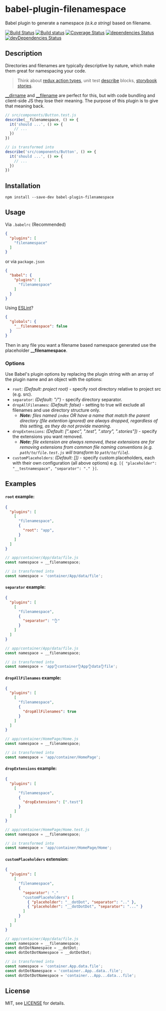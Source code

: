 # babel-plugin-filenamespace

Babel plugin to generate a namespace _(a.k.a string)_ based on filename.

[![Build Status](https://travis-ci.org/samit4me/babel-plugin-filenamespace.svg?branch=master)](https://travis-ci.org/samit4me/babel-plugin-filenamespace)
[![Build status](https://ci.appveyor.com/api/projects/status/j63t7l2wwaqu3h0i?svg=true)](https://ci.appveyor.com/project/samit4me/babel-plugin-filenamespace)
[![Coverage Status](https://coveralls.io/repos/github/samit4me/babel-plugin-filenamespace/badge.svg?branch=master)](https://coveralls.io/github/samit4me/babel-plugin-filenamespace?branch=master)
[![dependencies Status](https://david-dm.org/samit4me/babel-plugin-filenamespace/status.svg)](https://david-dm.org/samit4me/babel-plugin-filenamespace)
[![devDependencies Status](https://david-dm.org/samit4me/babel-plugin-filenamespace/dev-status.svg)](https://david-dm.org/samit4me/babel-plugin-filenamespace?type=dev)


## Description

Directories and filenames are typically descriptive by nature, which make them great for namespacing your code.

> Think about [redux action types][reduxActionType], unit test [describe][jestDescribe] blocks, [storybook stories][storyNesting].

[__dirname][__dirname] and [__filename][__filename] are perfect for this, but with code bundling and client-side JS they lose their meaning. The purpose of this plugin is to give that meaning back.

```javascript
// src/components/Button.test.js
describe(__filenamespace, () => {
  it('should ...', () => {
    // ...
  })
})
```
```javascript
// is transformed into
describe('src/components/Button', () => {
  it('should ...', () => {
    // ...
  })
})
```

## Installation

```
npm install --save-dev babel-plugin-filenamespace
```

## Usage
Via `.babelrc` (Recommended)
```json
{
  "plugins": [
    "filenamespace"
  ]
}
```
or via `package.json`
```json
{
  "babel": {
    "plugins": [
      "filenamespace"
    ]
  }
}
```

Using [ESLint][eslint]?

```json
{
  "globals": {
    "__filenamespace": false
  }
}
```

Then in any file you want a filename based namespace generated use the placeholder **__filenamespace**.

### Options

Use Babel's plugin options by replacing the plugin string with an array of the plugin name and an object with the options:
- `root`: *(Default: project root)* - specify root directory relative to project src (e.g. src).
- `separator`: *(Default: "/")* - specify directory separator.
- `dropAllFilenames`: *(Default: false)* - setting to true will exclude all filenames and use directory structure only.
   - _**Note:** files named `index` OR have a name that match the parent directory (file extention ignored) are always dropped, regardless of this setting, as they do not provide meaning_.
- `dropExtensions`: *(Default: [".spec", ".test", ".story", ".stories"])* - specify the extensions you want removed.
   - _**Note:** file extension are always removed, these extensions are for removing extensions from common file naming conventions (e.g. `path/to/file.test.js` will transform to `path/to/file`)_.
- `customPlaceholders`: *(Default: [])* - specify custom placeholders, each with their own configuration (all above options) e.g. `[{ "placeholder": "__testnamespace", "separator": "." }]`.

## Examples

#### `root` example:
```json
{
  "plugins": [
    [
      "filenamespace",
      {
        "root": "app",
      }
    ]
  ]
}
```

```javascript
// app/container/App/data/file.js
const namespace = __filenamespace;
```
```javascript
// is transformed into
const namespace = 'container/App/data/file';
```

#### `separator` example:
```json
{
  "plugins": [
    [
      "filenamespace",
      {
        "separator": "👌"
      }
    ]
  ]
}
```

```javascript
// app/container/App/data/file.js
const namespace = __filenamespace;
```
```javascript
// is transformed into
const namespace = 'app👌container👌App👌data👌file';
```

#### `dropAllFilenames` example:
```json
{
  "plugins": [
    [
      "filenamespace",
      {
        "dropAllFilenames": true
      }
    ]
  ]
}
```

```javascript
// app/container/HomePage/Home.js
const namespace = __filenamespace;
```
```javascript
// is transformed into
const namespace = 'app/container/HomePage';
```

#### `dropExtensions` example:
```json
{
  "plugins": [
    [
      "filenamespace",
      {
        "dropExtensions": [".test"]
      }
    ]
  ]
}
```

```javascript
// app/container/HomePage/Home.test.js
const namespace = __filenamespace;
```
```javascript
// is transformed into
const namespace = 'app/container/HomePage/Home';
```

#### `customPlaceholders` extension:

```json
{
  "plugins": [
    [
      "filenamespace",
      {
        "separator": "."
        "customPlaceholders": [
          { "placeholder": "__dotDot", "separator": ".." },
          { "placeholder": "__dotDotDot", "separator": "..." }
        ]
      }
    ]
  ]
}
```

```javascript
// app/container/App/data/file.js
const namespace = __filenamespace;
const dotDotNamespace = __dotDot;
const dotDotDotNamespace = __dotDotDot;
```
```javascript
// is transformed into
const namespace = 'container.App.data.file';
const dotDotNamespace = 'container..App..data..file';
const dotDotDotNamespace = 'container...App...data...file';
```

## License

MIT, see [LICENSE](LICENSE) for details.

[__dirname]: https://nodejs.org/api/modules.html#modules_dirname
[__filename]: https://nodejs.org/api/modules.html#modules_filename
[eslint]: http://eslint.org/
[jestDescribe]: https://jestjs.io/docs/en/api#describename-fn
[reduxActionType]: https://redux.js.org/basics/actions#actions
[storyNesting]: https://storybook.js.org/docs/basics/writing-stories/#nesting-stories
